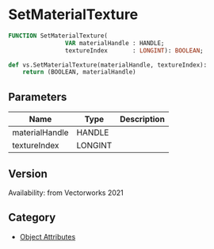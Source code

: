 # SetMaterialTexture

```pascal
FUNCTION SetMaterialTexture(
				VAR materialHandle : HANDLE;
				textureIndex       : LONGINT): BOOLEAN;
```

```python
def vs.SetMaterialTexture(materialHandle, textureIndex):
    return (BOOLEAN, materialHandle)
```

## Parameters
|Name|Type|Description|
|---|---|---|
|materialHandle|HANDLE|   |
|textureIndex|LONGINT|   |

## Version
Availability: from Vectorworks 2021

## Category
* [Object Attributes](../Categories/Object%20Attributes.md)
